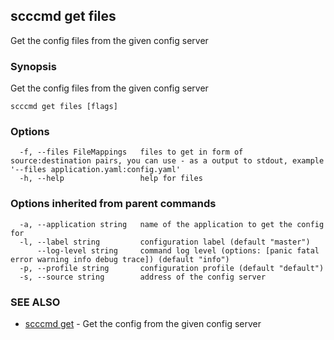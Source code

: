 ## scccmd get files

Get the config files from the given config server

### Synopsis

Get the config files from the given config server

```
scccmd get files [flags]
```

### Options

```
  -f, --files FileMappings   files to get in form of source:destination pairs, you can use - as a output to stdout, example '--files application.yaml:config.yaml'
  -h, --help                 help for files
```

### Options inherited from parent commands

```
  -a, --application string   name of the application to get the config for
  -l, --label string         configuration label (default "master")
      --log-level string     command log level (options: [panic fatal error warning info debug trace]) (default "info")
  -p, --profile string       configuration profile (default "default")
  -s, --source string        address of the config server
```

### SEE ALSO

* [scccmd get](scccmd_get.md)	 - Get the config from the given config server

